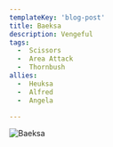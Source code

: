 ```yaml
---
templateKey: 'blog-post'
title: Baeksa
description: Vengeful
tags:
  -  Scissors
  -  Area Attack
  -  Thornbush
allies:
  -  Heuksa
  -  Alfred
  -  Angela

---
```

![Baeksa](/img/Baeksa.png)
